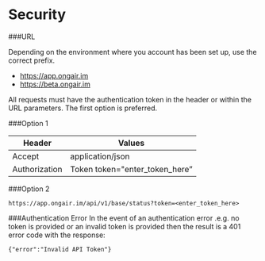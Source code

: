 # Security

###URL

Depending on the environment where you account has been set up, use the correct prefix.

- https://app.ongair.im
- https://beta.ongair.im

All requests must have the authentication token in the header or within the URL parameters. The first option is preferred.

###Option 1

|Header        | Values        |
|-------------|-------------|
|Accept|application/json|
|Authorization| Token token="enter_token_here”|

###Option 2

    https://app.ongair.im/api/v1/base/status?token=<enter_token_here>

###Authentication Error
In the event of an authentication error .e.g. no token is provided or an invalid token is provided then the result is a 401 error code with the response:

    {"error":"Invalid API Token"}
